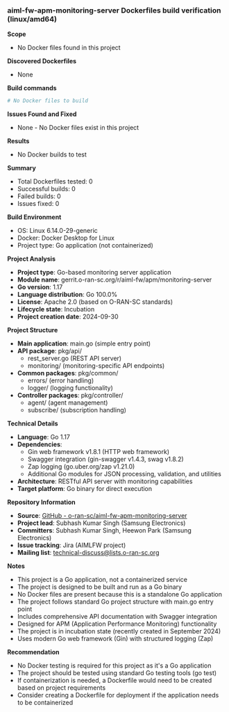 ### aiml-fw-apm-monitoring-server Dockerfiles build verification (linux/amd64)

**Scope**
- No Docker files found in this project

**Discovered Dockerfiles**
- None

**Build commands**
```bash
# No Docker files to build
```

**Issues Found and Fixed**
- None - No Docker files exist in this project

**Results**
- No Docker builds to test

**Summary**
- Total Dockerfiles tested: 0
- Successful builds: 0
- Failed builds: 0
- Issues fixed: 0

**Build Environment**
- OS: Linux 6.14.0-29-generic
- Docker: Docker Desktop for Linux
- Project type: Go application (not containerized)

**Project Analysis**
- **Project type**: Go-based monitoring server application
- **Module name**: gerrit.o-ran-sc.org/r/aiml-fw/apm/monitoring-server
- **Go version**: 1.17
- **Language distribution**: Go 100.0%
- **License**: Apache 2.0 (based on O-RAN-SC standards)
- **Lifecycle state**: Incubation
- **Project creation date**: 2024-09-30

**Project Structure**
- **Main application**: main.go (simple entry point)
- **API package**: pkg/api/
  - rest_server.go (REST API server)
  - monitoring/ (monitoring-specific API endpoints)
- **Common packages**: pkg/common/
  - errors/ (error handling)
  - logger/ (logging functionality)
- **Controller packages**: pkg/controller/
  - agent/ (agent management)
  - subscribe/ (subscription handling)

**Technical Details**
- **Language**: Go 1.17
- **Dependencies**: 
  - Gin web framework v1.8.1 (HTTP web framework)
  - Swagger integration (gin-swagger v1.4.3, swag v1.8.2)
  - Zap logging (go.uber.org/zap v1.21.0)
  - Additional Go modules for JSON processing, validation, and utilities
- **Architecture**: RESTful API server with monitoring capabilities
- **Target platform**: Go binary for direct execution

**Repository Information**
- **Source**: [GitHub - o-ran-sc/aiml-fw-apm-monitoring-server](https://github.com/o-ran-sc/aiml-fw-apm-monitoring-server.git)
- **Project lead**: Subhash Kumar Singh (Samsung Electronics)
- **Committers**: Subhash Kumar Singh, Heewon Park (Samsung Electronics)
- **Issue tracking**: Jira (AIMLFW project)
- **Mailing list**: technical-discuss@lists.o-ran-sc.org

**Notes**
- This project is a Go application, not a containerized service
- The project is designed to be built and run as a Go binary
- No Docker files are present because this is a standalone Go application
- The project follows standard Go project structure with main.go entry point
- Includes comprehensive API documentation with Swagger integration
- Designed for APM (Application Performance Monitoring) functionality
- The project is in incubation state (recently created in September 2024)
- Uses modern Go web framework (Gin) with structured logging (Zap)

**Recommendation**
- No Docker testing is required for this project as it's a Go application
- The project should be tested using standard Go testing tools (go test)
- If containerization is needed, a Dockerfile would need to be created based on project requirements
- Consider creating a Dockerfile for deployment if the application needs to be containerized
